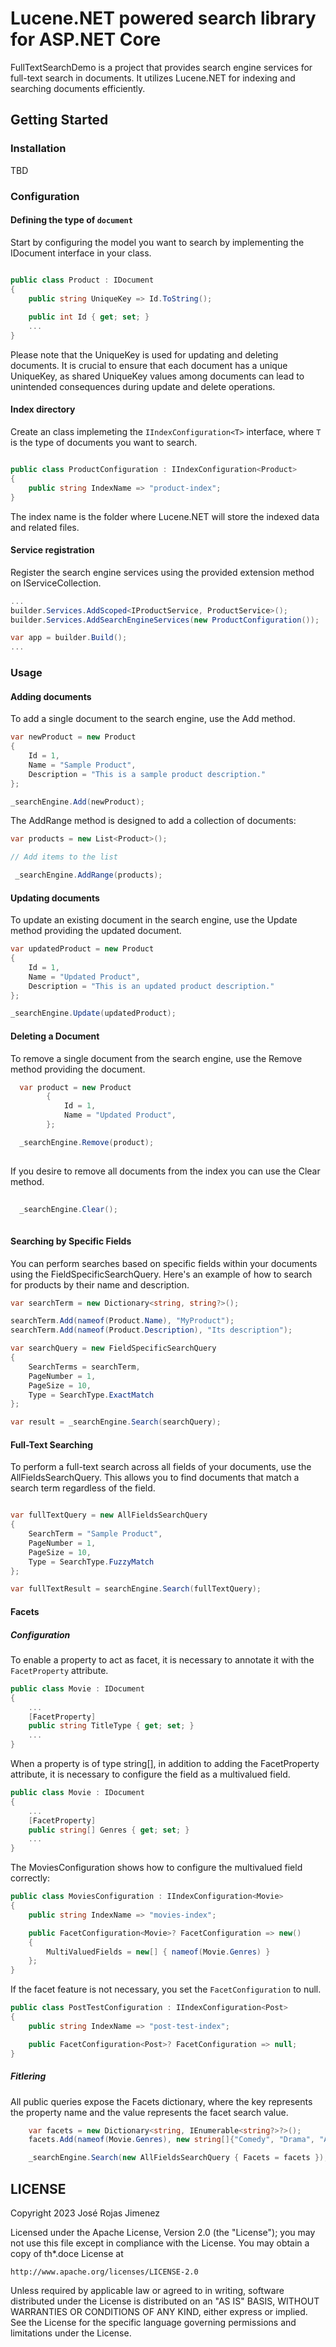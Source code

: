# Lucene.NET powered search library for ASP.NET Core


FullTextSearchDemo is a project that provides search engine services for full-text search in documents. It utilizes Lucene.NET for indexing and searching documents efficiently.

## Getting Started

### Installation

TBD

### Configuration

#### Defining the type of ```document``` 

Start by configuring the model you want to search by implementing the IDocument interface in your class.

```csharp

public class Product : IDocument
{
    public string UniqueKey => Id.ToString();
    
    public int Id { get; set; }
    ...
}

```

Please note that the UniqueKey is used for updating and deleting documents. It is crucial to ensure that each document has a unique UniqueKey, as shared UniqueKey values among documents can lead to unintended consequences during update and delete operations.

#### Index directory

Create an class implemeting the `IIndexConfiguration<T>` interface, where `T` is the type of documents you want to search.

```csharp

public class ProductConfiguration : IIndexConfiguration<Product>
{
    public string IndexName => "product-index";
}

```

The index name is the folder where Lucene.NET will store the indexed data and related files.

#### Service registration

Register the search engine services using the provided extension method on IServiceCollection.

```csharp
...
builder.Services.AddScoped<IProductService, ProductService>();
builder.Services.AddSearchEngineServices(new ProductConfiguration());

var app = builder.Build();
...
```

### Usage

#### Adding documents

To add a single document to the search engine, use the Add method.

```csharp
var newProduct = new Product
{
    Id = 1,
    Name = "Sample Product",
    Description = "This is a sample product description."
};

_searchEngine.Add(newProduct);

```

The AddRange method is designed to add a collection of documents:

```csharp
var products = new List<Product>();

// Add items to the list

 _searchEngine.AddRange(products);

```

#### Updating documents

To update an existing document in the search engine, use the Update method providing the updated document.

```csharp
var updatedProduct = new Product
{
    Id = 1,
    Name = "Updated Product",
    Description = "This is an updated product description."
};

_searchEngine.Update(updatedProduct);
```


#### Deleting a Document

To remove a single document from the search engine, use the Remove method providing the document.

```csharp
  var product = new Product
        {
            Id = 1,
            Name = "Updated Product",
        };

  _searchEngine.Remove(product);
  
```

If you desire to remove all documents from the index you can use the Clear method.

```csharp
 
  _searchEngine.Clear();
  
```

#### Searching by Specific Fields
You can perform searches based on specific fields within your documents using the FieldSpecificSearchQuery. Here's an example of how to search for products by their name and description.

```csharp
var searchTerm = new Dictionary<string, string?>();

searchTerm.Add(nameof(Product.Name), "MyProduct");
searchTerm.Add(nameof(Product.Description), "Its description");

var searchQuery = new FieldSpecificSearchQuery
{
    SearchTerms = searchTerm,
    PageNumber = 1,
    PageSize = 10,
    Type = SearchType.ExactMatch
};

var result = _searchEngine.Search(searchQuery);

```

#### Full-Text Searching

To perform a full-text search across all fields of your documents, use the AllFieldsSearchQuery. This allows you to find documents that match a search term regardless of the field.

```csharp

var fullTextQuery = new AllFieldsSearchQuery
{
    SearchTerm = "Sample Product",
    PageNumber = 1,
    PageSize = 10,
    Type = SearchType.FuzzyMatch
};

var fullTextResult = searchEngine.Search(fullTextQuery);
```

#### Facets

##### Configuration
To enable a property to act as facet, it is necessary to annotate it with the ```FacetProperty``` attribute.

```csharp
public class Movie : IDocument
{
    ...
    [FacetProperty]
    public string TitleType { get; set; }
    ...
}
```

When a property is of type string[], in addition to adding the FacetProperty attribute, it is necessary to configure the field as a multivalued field.

```csharp
public class Movie : IDocument
{
    ...
    [FacetProperty]
    public string[] Genres { get; set; }
    ...
}

```

The MoviesConfiguration shows how to configure the multivalued field correctly:

```csharp
public class MoviesConfiguration : IIndexConfiguration<Movie>
{
    public string IndexName => "movies-index";

    public FacetConfiguration<Movie>? FacetConfiguration => new()
    {
        MultiValuedFields = new[] { nameof(Movie.Genres) }
    };
}
```

If the facet feature is not necessary, you set the ```FacetConfiguration``` to null.

```csharp
public class PostTestConfiguration : IIndexConfiguration<Post>
{
    public string IndexName => "post-test-index";

    public FacetConfiguration<Post>? FacetConfiguration => null;
}
```

##### Fitlering

All public queries expose the Facets dictionary, where the key represents the property name and the value represents the facet search value.


```csharp
    var facets = new Dictionary<string, IEnumerable<string?>?>();
    facets.Add(nameof(Movie.Genres), new string[]{"Comedy", "Drama", "Action"});

    _searchEngine.Search(new AllFieldsSearchQuery { Facets = facets });
```


## LICENSE

Copyright 2023 José Rojas Jimenez

Licensed under the Apache License, Version 2.0 (the "License");
you may not use this file except in compliance with the License.
You may obtain a copy of th*.doce License at

    http://www.apache.org/licenses/LICENSE-2.0

Unless required by applicable law or agreed to in writing, software
distributed under the License is distributed on an "AS IS" BASIS,
WITHOUT WARRANTIES OR CONDITIONS OF ANY KIND, either express or implied.
See the License for the specific language governing permissions and
limitations under the License.